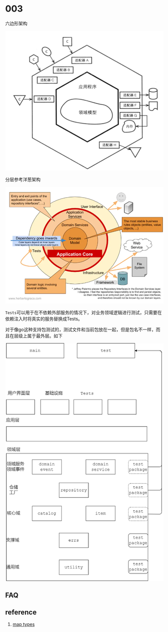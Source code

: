 # 003

六边形架构





![six](image/six.png)







分层参考洋葱架构

![onion](image/onion.png)



`Tests`可以用于在不依赖外部服务的情况下，对业务领域逻辑进行测试，只需要在依赖注入时将真实的服务替换成Tests。

对于像go这种支持包测试的，测试文件和当前包放在一起，但是包名不一样，而且在层级上属于最外层。如下

![hierarchy](image/hierarchy.drawio.png)





## FAQ





## reference

1. [map types](https://golang.google.cn/ref/spec#Map_types)
